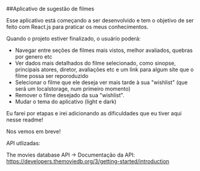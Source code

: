 ##Aplicativo de sugestão de filmes

Esse aplicativo está começando a ser desenvolvido e tem o objetivo de ser feito com React.js para praticar os meus conhecimentos.

Quando o projeto estiver finalizado, o usuário poderá:

- Navegar entre seções de filmes mais vistos, melhor avaliados, quebras por genero etc
- Ver dados mais detalhados do filme selecionado, como sinopse, principais atores, diretor, avaliações etc e um link para algum site que o filme possa ser reporoduzido
- Selecionar o filme que ele deseja ver mais tarde à sua "wishlist" (que será um localstorage, num primeiro momento)
- Remover o filme desejado da sua "wishlist".
- Mudar o tema do aplicativo (light e dark)

Eu farei por etapas e irei adicionando as dificuldades que eu tiver aqui nesse readme!

Nos vemos em breve!


API utlizadas:

The movies database API
-> Documentação da API: https://developers.themoviedb.org/3/getting-started/introduction